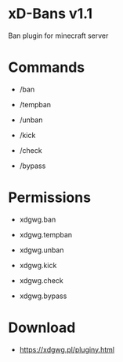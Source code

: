 # xD-Bans v1.1
Ban plugin for minecraft server

# Commands
- /ban

- /tempban

- /unban

- /kick

- /check

- /bypass

# Permissions
- xdgwg.ban

- xdgwg.tempban

- xdgwg.unban

- xdgwg.kick

- xdgwg.check

- xdgwg.bypass

# Download
- https://xdgwg.pl/pluginy.html
